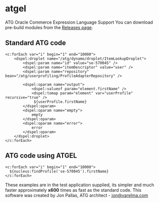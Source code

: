 # atgel
ATG Oracle Commerce Expression Language Support
You can download pre-build modules from the [Releases page](https://github.com/sparkred-community/atgel/releases "ATGEL Releases").

## Standard ATG code
```
<c:forEach var="i" begin="1" end="10000">
	<dspel:droplet name="/atg/dynamo/droplet/ItemLookupDroplet">
		<dspel:param name="id" value="se-570045" />
		<dspel:param name="itemDescriptor" value="user" />
		<dspel:param name="repository" bean="/atg/userprofiling/ProfileAdapterRepository" />

		<dspel:oparam name="output">
			<dspel:valueof param="element.firstName" />
			<dspel:tomap param="element" var="userProfile" recursive="true" />
			 ${userProfile.firstName}
		</dspel:oparam>	
		<dspel:oparam name="empty">
			empty
		</dspel:oparam>
		<dspel:oparam name="error">
			error
		</dspel:oparam>
	</dspel:droplet>
</c:forEach>
```
## ATG code using ATGEL
```
<c:forEach var="i" begin="1" end="10000">
  ${nucleus:findProfile('se-570045').firstName}
</c:forEach>
```

These examples are in the test application supplied, its simpler and much faster approximately **x600** times as fast as the standard code.
This software was created by Jon Pallas, ATG architect - jon@varelma.com
